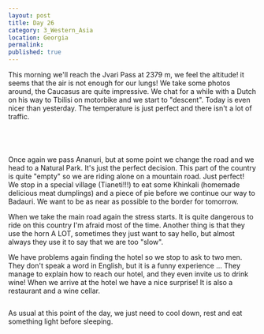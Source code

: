 ```yaml
---
layout: post
title: Day 26
category: 3_Western_Asia
location: Georgia
permalink: 
published: true
---
```


This morning we'll reach the Jvari Pass at 2379 m, we feel the altitude! it seems that the air is not enough for our lungs! We take some photos around, the Caucasus are quite impressive.  We chat for a while with a Dutch on his way to Tbilisi on motorbike and we start to "descent". Today is even nicer than yesterday. The temperature is just perfect and there isn't a lot of traffic.

<p><a
href="https://lh3.googleusercontent.com/sBwY-BtHELXXACJ0UOcBlr0tMQ1xghhDXi4dPwltLpULHVorHuOQE3dj0yHRtkDU0NgNFzlZB8jDvOXdLfeJDMeb0QX-F2ROcx2xSGJldaGXoIyRjRGehqzaBT_Dr3Jd6BvN-yZCInEkrQEoV_K0o54AW0M7KFdpIJzw8zXEg1oZWbV1qynNyfuVDYZt2yv-c-LI8K5FraKTUe-LhF6YqdhXGsSmcnshk49q2FXlJuYCCFdrSjazADAQJcAdNmzYokerOLLuLgCd08AxaSeK0QYXjiDTdYA6IaYXATC4g0FufJw9RTVVw6KpD6zGhrwDIc4bC_Wp_QE7Xi4paL1JXOeiBjnpJ_IZV09btSYWr8zRFOnwD1E8zxoH0JBtmgIeGQHUy9ilzbG9aQj6mQlW7KhT0qWpa-a6g0apk_t5bU7GspPpG7XpWybLPu0BwhH_aAozSMHG12eKVsRVbYnIM8TrSdAIpyGgidAM5v-206w9EawRyW_TlfAgDRk-Hm7E3Kzsv_pBEutTw0CAxX5sTR37DImyBONC8NmpaIOpAZvCrEmjkcWiY_h0KBmn7SFA43UkgjH69SMUOEGbiHmSNZjSmVeTq-Jc-nNSbOI6opUS2W-fw0ShcOfT_D1OyxprOagR-FmkCl87YV5T_9b0tSr-3YTNuSRImA=w845-h634-no"><img 
src="https://lh3.googleusercontent.com/sBwY-BtHELXXACJ0UOcBlr0tMQ1xghhDXi4dPwltLpULHVorHuOQE3dj0yHRtkDU0NgNFzlZB8jDvOXdLfeJDMeb0QX-F2ROcx2xSGJldaGXoIyRjRGehqzaBT_Dr3Jd6BvN-yZCInEkrQEoV_K0o54AW0M7KFdpIJzw8zXEg1oZWbV1qynNyfuVDYZt2yv-c-LI8K5FraKTUe-LhF6YqdhXGsSmcnshk49q2FXlJuYCCFdrSjazADAQJcAdNmzYokerOLLuLgCd08AxaSeK0QYXjiDTdYA6IaYXATC4g0FufJw9RTVVw6KpD6zGhrwDIc4bC_Wp_QE7Xi4paL1JXOeiBjnpJ_IZV09btSYWr8zRFOnwD1E8zxoH0JBtmgIeGQHUy9ilzbG9aQj6mQlW7KhT0qWpa-a6g0apk_t5bU7GspPpG7XpWybLPu0BwhH_aAozSMHG12eKVsRVbYnIM8TrSdAIpyGgidAM5v-206w9EawRyW_TlfAgDRk-Hm7E3Kzsv_pBEutTw0CAxX5sTR37DImyBONC8NmpaIOpAZvCrEmjkcWiY_h0KBmn7SFA43UkgjH69SMUOEGbiHmSNZjSmVeTq-Jc-nNSbOI6opUS2W-fw0ShcOfT_D1OyxprOagR-FmkCl87YV5T_9b0tSr-3YTNuSRImA=w845-h634-no" class="oversize" alt=""></a></p>

<p><a
href="https://lh3.googleusercontent.com/y7pdakzf_-zexIAP4_qyo1c_e_hU-X9nn3pTWgPzFyBwExADMT9ZwirvP0WdfQILLwKz_kFWw_Mc26XIuqiPVYU6bL3DF7CEIv21Y1g63xb1EQkR6z1UY_i6yQqVAVcFrHqbBSGNrEdvEHn_BbQsLTdWojzQ6qTeFeWwGvcmEh1BGk00Twpc1--cPLtSz_28hAOz139mrufIKBSHPJPLuLFbKwvLsPwfYwZgRhOV9PBWHtOD7aUFgPXJZMrSAdSUgaPMikXae6i2CLlYYfhi2VL8GUl5TPqgM5ORqV4as5EOvJ7nmsPsEuPd5qMtcXbJQk9pohD8C92FWrmDPvAbtdQNTkrQMEHq6lRkTu44gSqt56oCxdZ34biNd8zPUk0Mr-cNwpCKt3FNapfimlwQC9VPe7J3A15Jjwr571PUiIWWVGLLXlVwJ__j5PLUzSXZ1YWuSbvpcSTZhkJiqelc2gw6BAUbWauYN7bXHqzr__vLMSN54zy4yUepI6vMkg1GUcusOLOJgjpJRb1PK2jCcJ2UlUiaVA_xAY_NgqBrNRmOuQD1n2Rb7VNvpXsSZf7SJ9yPt6vsT-E0ZsvO6CzLEaAt5Oh3sO_uTCv4q-Jew6EMqN3qiwfilxdSoPQLs9UGfKKRq149yg2-peL7UCTcTHAa_sFDLEQgUw=w1059-h794-no"><img 
src="https://lh3.googleusercontent.com/y7pdakzf_-zexIAP4_qyo1c_e_hU-X9nn3pTWgPzFyBwExADMT9ZwirvP0WdfQILLwKz_kFWw_Mc26XIuqiPVYU6bL3DF7CEIv21Y1g63xb1EQkR6z1UY_i6yQqVAVcFrHqbBSGNrEdvEHn_BbQsLTdWojzQ6qTeFeWwGvcmEh1BGk00Twpc1--cPLtSz_28hAOz139mrufIKBSHPJPLuLFbKwvLsPwfYwZgRhOV9PBWHtOD7aUFgPXJZMrSAdSUgaPMikXae6i2CLlYYfhi2VL8GUl5TPqgM5ORqV4as5EOvJ7nmsPsEuPd5qMtcXbJQk9pohD8C92FWrmDPvAbtdQNTkrQMEHq6lRkTu44gSqt56oCxdZ34biNd8zPUk0Mr-cNwpCKt3FNapfimlwQC9VPe7J3A15Jjwr571PUiIWWVGLLXlVwJ__j5PLUzSXZ1YWuSbvpcSTZhkJiqelc2gw6BAUbWauYN7bXHqzr__vLMSN54zy4yUepI6vMkg1GUcusOLOJgjpJRb1PK2jCcJ2UlUiaVA_xAY_NgqBrNRmOuQD1n2Rb7VNvpXsSZf7SJ9yPt6vsT-E0ZsvO6CzLEaAt5Oh3sO_uTCv4q-Jew6EMqN3qiwfilxdSoPQLs9UGfKKRq149yg2-peL7UCTcTHAa_sFDLEQgUw=w1059-h794-no" class="oversize" alt=""></a></p>

<p><a
href="https://lh3.googleusercontent.com/6Z7yzSikdBm9DH3PDDgxETm2nKTNaTzFPhu5B7-hPA7BkQ6r-Qn7kdgJhvVVLWMAo50-tykiZ3jG4lP4aOCuRoSW9izFHCD30JMfgi0vme2k-G42xZZAZLTymwtqUOUZj9r5eNAjvXmUDs4JMbQOyBcwTlbFtQXCnAakRqk9bKxTJWzWRZxxXiBkoC9pY53pCYGLcPpyWJomN22iZuR2IRMpr-ZfrW3mKFBL-GzHAAmVZUljEO5AUZO3snYqXQj8nepfrM5QnelcU3tW5jGTDY6VsAUR7Rbm0dDdNob7XaeLoqDpi-49xxEOUCHdb3sUXOStQEryOrvQdw7Eem1WELsAjJt7V5xK5o9kpO-zucB5at4JUG78eCJxoHcvboxKASeKfmvruAgopYAAV-4HgC9g6IjAd8ho8zmZzZt7FtwXr2dHwpx-C5Usrsqn9EEGsRN9wv9pRQobhKFef7h_RnIXrt9HSgkqNs_1JSOSmCCLly3mZgbjwnA9qnkRCjNshL5jyJ6GVpHv8iBS1xNlL_6KotYL9IyGORGf3ZrEcVTXGyZnGcxgBq9xGEhsZNo_yWsWCUqcEanzMFHiO1s9k6sR6n20_7VEYUMq4AVuZ5ost3lnjzPNbYkLtSN8Ue-MGKlszzvpE_2rUsp3va00Gs35D9r2rnVQrA=w1059-h794-no"><img 
src="https://lh3.googleusercontent.com/6Z7yzSikdBm9DH3PDDgxETm2nKTNaTzFPhu5B7-hPA7BkQ6r-Qn7kdgJhvVVLWMAo50-tykiZ3jG4lP4aOCuRoSW9izFHCD30JMfgi0vme2k-G42xZZAZLTymwtqUOUZj9r5eNAjvXmUDs4JMbQOyBcwTlbFtQXCnAakRqk9bKxTJWzWRZxxXiBkoC9pY53pCYGLcPpyWJomN22iZuR2IRMpr-ZfrW3mKFBL-GzHAAmVZUljEO5AUZO3snYqXQj8nepfrM5QnelcU3tW5jGTDY6VsAUR7Rbm0dDdNob7XaeLoqDpi-49xxEOUCHdb3sUXOStQEryOrvQdw7Eem1WELsAjJt7V5xK5o9kpO-zucB5at4JUG78eCJxoHcvboxKASeKfmvruAgopYAAV-4HgC9g6IjAd8ho8zmZzZt7FtwXr2dHwpx-C5Usrsqn9EEGsRN9wv9pRQobhKFef7h_RnIXrt9HSgkqNs_1JSOSmCCLly3mZgbjwnA9qnkRCjNshL5jyJ6GVpHv8iBS1xNlL_6KotYL9IyGORGf3ZrEcVTXGyZnGcxgBq9xGEhsZNo_yWsWCUqcEanzMFHiO1s9k6sR6n20_7VEYUMq4AVuZ5ost3lnjzPNbYkLtSN8Ue-MGKlszzvpE_2rUsp3va00Gs35D9r2rnVQrA=w1059-h794-no" class="oversize" alt=""></a></p>

<p><a
href="https://lh3.googleusercontent.com/9CE-_WnwJQZjJLzei-fnrBlQeipfL_Ansy-UaPwvQ5snyzCs0Od33OwUDD2m2k7xArg6141B9pNI-4KlFbWxGPVBLy16tXLJ5FKjRf5tAlNayoQLjhsuZVwcFf6v5sOnKILm3BofJwA9iCGIurR0Pi2WDq8jd1HM9kye6o-e19wODkpsVfLmmydxkcXt4fHBZYIb6X1pUWmg0hlSY1nsB_AgvFYN7MhiPlXik9vzT4kleeyD1hSBaQBLK55ogkt65r3j27S7tpV9G6Dp8tt7Dcsv7InNkiTFOypMba5Ve_L2qp3I8NpdZ1FQPjl7_zgL652Ttq3lT2G7NobLyxKZQm8p7OiTczepMGj9vk8ddhx26gYiASFrTKTkXlnb0OESBHj84aLZV-QIsvKf1JfekAEZ1Ujez6-7k0mqZxI3rjG52Fuv8Vm4ggXghdmGVuS07TIkcEz_BZLV-nKupYuOhWc1cN8tVHTRlo2Gi3WgoWXsBLNaa8hhrEviadKtAvu1cVKT9wzgpcRT97ZXXehJfnUx7axdMxc1Xg6q2fl7Qck-sd6_T4tLLZMscJNeJSEe0wxQ8zoNLVe6Y56eaUjGUMPWA4kyt9xGmhE1igHxqORXGY3WUowk4c6gJJDNc2bd46FMztfrfHGGlWqZMRT2_9pl8PkBWf6b8g=w476-h634-no"><img 
src="https://lh3.googleusercontent.com/9CE-_WnwJQZjJLzei-fnrBlQeipfL_Ansy-UaPwvQ5snyzCs0Od33OwUDD2m2k7xArg6141B9pNI-4KlFbWxGPVBLy16tXLJ5FKjRf5tAlNayoQLjhsuZVwcFf6v5sOnKILm3BofJwA9iCGIurR0Pi2WDq8jd1HM9kye6o-e19wODkpsVfLmmydxkcXt4fHBZYIb6X1pUWmg0hlSY1nsB_AgvFYN7MhiPlXik9vzT4kleeyD1hSBaQBLK55ogkt65r3j27S7tpV9G6Dp8tt7Dcsv7InNkiTFOypMba5Ve_L2qp3I8NpdZ1FQPjl7_zgL652Ttq3lT2G7NobLyxKZQm8p7OiTczepMGj9vk8ddhx26gYiASFrTKTkXlnb0OESBHj84aLZV-QIsvKf1JfekAEZ1Ujez6-7k0mqZxI3rjG52Fuv8Vm4ggXghdmGVuS07TIkcEz_BZLV-nKupYuOhWc1cN8tVHTRlo2Gi3WgoWXsBLNaa8hhrEviadKtAvu1cVKT9wzgpcRT97ZXXehJfnUx7axdMxc1Xg6q2fl7Qck-sd6_T4tLLZMscJNeJSEe0wxQ8zoNLVe6Y56eaUjGUMPWA4kyt9xGmhE1igHxqORXGY3WUowk4c6gJJDNc2bd46FMztfrfHGGlWqZMRT2_9pl8PkBWf6b8g=w476-h634-no" class="oversize" alt=""></a></p>

Once again we pass Ananuri, but at some point we change the road and we head to a Natural Park. It's just the perfect decision. This part of the country is quite "empty" so we are riding alone on a mountain road. Just perfect! We stop in a special village (Tianeti!!!) to eat some Khinkali (homemade delicious meat dumplings) and a piece of pie before we continue our way to Badauri. We want to be as near as possible to the border for tomorrow.

When we take the main road again the stress starts. It is quite dangerous to ride on this country I'm afraid most of the time. Another thing is that they use the horn A LOT, sometimes they just want to say hello, but almost always they use it to say that we are too "slow".

We have problems again finding the hotel so we stop to ask to two men. They don't speak a word in English, but it is a funny experience ... They manage to explain how to reach our hotel, and they even invite us to drink wine! When we arrive at the hotel we have a nice surprise! It is also a restaurant and a wine cellar.

<p><a
href="https://lh3.googleusercontent.com/XnANnYrYhDW2pzJLF4tH0jK6v-0WrwyIMqTNToFfrM0uK1p9kb1QZNIBJm4snrkIKtQMfGSe1UjgWiYTt2uoF0zNw8ybpqbAbrfbXEyIaHtB5IWrWlX0Nznsl3kd4adKrPgO-QEUgt3QOZbr624HAKhCi22twQwNHw9LdQRW1khFesKHidGyf5y5q83-YTVIMEFKJXUQSnqvN__CpXvYRV4oDxjxhsVg7HnnFy6Fk2_IKCnRWXQpQy8Qd5n-X84mTJGrC2kpbrhZO5T1aQTedx0yKPUC2XdMlLm4VW8n6nWkKyswED31iSzDAwVLx6v3LsXztjI5HLeRaE5ekCKHEnlorDY6MCwtaKVqsgZXKdo6sZPQ83O73ikT7de91Foit5ZRG8BVJML0TSnZan7ah3kJ76lCg435Bf70AhOQnlGom056pRgwmNIQMRkgwqD5Fi4-nQN0rIbT5gFO10mtDvDDo99AyfA3oag1rz9CTjoP3qfFOlgeOx1BZ8SkaXsH5nxRcgtpJX5fnerlghHyh4U8hnIhCeoDAFuVOg30ujh8vlkFYmZXn47ab8s56G06RnxqL50FDyXD8kl4dnF4ayV3JsOTwaeGBAD6XFa7g0l29LkjlTqU_e3FKigfJyN7Xp2S4-5SLXXVytYqrvs56NwsOKuQ-q4O0g=w1059-h794-no"><img 
src="https://lh3.googleusercontent.com/XnANnYrYhDW2pzJLF4tH0jK6v-0WrwyIMqTNToFfrM0uK1p9kb1QZNIBJm4snrkIKtQMfGSe1UjgWiYTt2uoF0zNw8ybpqbAbrfbXEyIaHtB5IWrWlX0Nznsl3kd4adKrPgO-QEUgt3QOZbr624HAKhCi22twQwNHw9LdQRW1khFesKHidGyf5y5q83-YTVIMEFKJXUQSnqvN__CpXvYRV4oDxjxhsVg7HnnFy6Fk2_IKCnRWXQpQy8Qd5n-X84mTJGrC2kpbrhZO5T1aQTedx0yKPUC2XdMlLm4VW8n6nWkKyswED31iSzDAwVLx6v3LsXztjI5HLeRaE5ekCKHEnlorDY6MCwtaKVqsgZXKdo6sZPQ83O73ikT7de91Foit5ZRG8BVJML0TSnZan7ah3kJ76lCg435Bf70AhOQnlGom056pRgwmNIQMRkgwqD5Fi4-nQN0rIbT5gFO10mtDvDDo99AyfA3oag1rz9CTjoP3qfFOlgeOx1BZ8SkaXsH5nxRcgtpJX5fnerlghHyh4U8hnIhCeoDAFuVOg30ujh8vlkFYmZXn47ab8s56G06RnxqL50FDyXD8kl4dnF4ayV3JsOTwaeGBAD6XFa7g0l29LkjlTqU_e3FKigfJyN7Xp2S4-5SLXXVytYqrvs56NwsOKuQ-q4O0g=w1059-h794-no" class="oversize" alt=""></a></p>

As usual at this point of the day, we just need to cool down, rest and eat something light before sleeping.